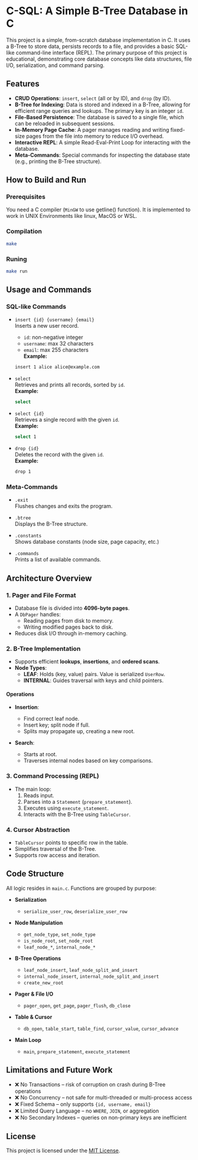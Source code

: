 # C-SQL: A Simple B-Tree Database in C

This project is a simple, from-scratch database implementation in C. It uses a B-Tree to store data, persists records to a file, and provides a basic SQL-like command-line interface (REPL). The primary purpose of this project is educational, demonstrating core database concepts like data structures, file I/O, serialization, and command parsing.

## Features
-   **CRUD Operations**: `insert`, `select` (all or by ID), and `drop` (by ID).
-   **B-Tree for Indexing**: Data is stored and indexed in a B-Tree, allowing for efficient range queries and lookups. The primary key is an integer `id`.
-   **File-Based Persistence**: The database is saved to a single file, which can be reloaded in subsequent sessions.
-   **In-Memory Page Cache**: A pager manages reading and writing fixed-size pages from the file into memory to reduce I/O overhead.
-   **Interactive REPL**: A simple Read-Eval-Print Loop for interacting with the database.
-   **Meta-Commands**: Special commands for inspecting the database state (e.g., printing the B-Tree structure).

## How to Build and Run

### Prerequisites

You need a C compiler (`MinGW` to use getline() function). It is implemented to work in UNIX Environments like linux, MacOS or WSL.

### Compilation

```bash
make
```

### Runing

```bash
make run
```

## Usage and Commands

### SQL-like Commands

- `insert {id} {username} {email}`  
  Inserts a new user record.  
  - `id`: non-negative integer  
  - `username`: max 32 characters  
  - `email`: max 255 characters  
  **Example:**  
  ```bash
  insert 1 alice alice@example.com
  ```

- `select`  
  Retrieves and prints all records, sorted by `id`.  
  **Example:**  
  ```bash
  select
  ```

- `select {id}`  
  Retrieves a single record with the given `id`.  
  **Example:**  
  ```bash
  select 1
  ```

- `drop {id}`  
  Deletes the record with the given `id`.  
  **Example:**  
  ```bash
  drop 1
  ```

### Meta-Commands

- `.exit`  
  Flushes changes and exits the program.

- `.btree`  
  Displays the B-Tree structure.

- `.constants`  
  Shows database constants (node size, page capacity, etc.)

- `.commands`  
  Prints a list of available commands.

## Architecture Overview

### 1. Pager and File Format

- Database file is divided into **4096-byte pages**.
- A `DbPager` handles:
  - Reading pages from disk to memory.
  - Writing modified pages back to disk.
- Reduces disk I/O through in-memory caching.

### 2. B-Tree Implementation

- Supports efficient **lookups**, **insertions**, and **ordered scans**.
- **Node Types**:
  - **LEAF**: Holds (key, value) pairs. Value is serialized `UserRow`.
  - **INTERNAL**: Guides traversal with keys and child pointers.

#### Operations

- **Insertion**:  
  - Find correct leaf node.
  - Insert key; split node if full.
  - Splits may propagate up, creating a new root.

- **Search**:  
  - Starts at root.
  - Traverses internal nodes based on key comparisons.

### 3. Command Processing (REPL)

- The main loop:
  1. Reads input.
  2. Parses into a `Statement` (`prepare_statement`).
  3. Executes using `execute_statement`.
  4. Interacts with the B-Tree using `TableCursor`.

### 4. Cursor Abstraction

- `TableCursor` points to specific row in the table.
- Simplifies traversal of the B-Tree.
- Supports row access and iteration.

## Code Structure

All logic resides in `main.c`. Functions are grouped by purpose:

- **Serialization**
  - `serialize_user_row`, `deserialize_user_row`

- **Node Manipulation**
  - `get_node_type`, `set_node_type`
  - `is_node_root`, `set_node_root`
  - `leaf_node_*`, `internal_node_*`

- **B-Tree Operations**
  - `leaf_node_insert`, `leaf_node_split_and_insert`
  - `internal_node_insert`, `internal_node_split_and_insert`
  - `create_new_root`

- **Pager & File I/O**
  - `pager_open`, `get_page`, `pager_flush`, `db_close`

- **Table & Cursor**
  - `db_open`, `table_start`, `table_find`, `cursor_value`, `cursor_advance`

- **Main Loop**
  - `main`, `prepare_statement`, `execute_statement`

## Limitations and Future Work

- ❌ No Transactions – risk of corruption on crash during B-Tree operations  
- ❌ No Concurrency – not safe for multi-threaded or multi-process access  
- ❌ Fixed Schema – only supports `{id, username, email}`  
- ❌ Limited Query Language – no `WHERE`, `JOIN`, or aggregation  
- ❌ No Secondary Indexes – queries on non-primary keys are inefficient

## License

This project is licensed under the [MIT License](https://opensource.org/licenses/MIT).